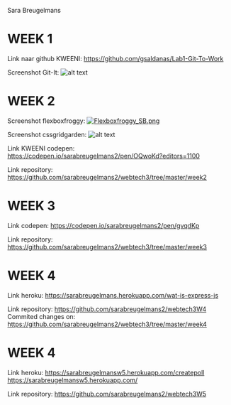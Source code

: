 Sara Breugelmans


# WEEK 1 #

Link naar github KWEENI:
  https://github.com/gsaldanas/Lab1-Git-To-Work

Screenshot Git-It:
  ![alt text](https://s17.postimg.org/wmw58retb/1718_PHP1_Opdracht1_Breugelmans_S.png)


# WEEK 2 #

Screenshot flexboxfroggy:
  [![Flexboxfroggy_SB.png](https://s5.postimg.org/qxgr0a7zb/Flexboxfroggy_SB.png)](https://postimg.org/image/rzqxitqsj/)

Screenshot cssgridgarden:
  ![alt text](https://s17.postimg.org/k9jb1sc9b/Gridgarden_SB.png)

Link KWEENI codepen:  
  https://codepen.io/sarabreugelmans2/pen/OQwoKd?editors=1100

Link repository:
  https://github.com/sarabreugelmans2/webtech3/tree/master/week2

# WEEK 3 #

Link codepen:
  https://codepen.io/sarabreugelmans2/pen/gvqdKp

Link repository:
  https://github.com/sarabreugelmans2/webtech3/tree/master/week3

# WEEK 4 #

Link heroku:
  https://sarabreugelmans.herokuapp.com/wat-is-express-js

Link repository:
  https://github.com/sarabreugelmans2/webtech3W4
  Commited changes on:
  https://github.com/sarabreugelmans2/webtech3/tree/master/week4

# WEEK 4 #

Link heroku:
  https://sarabreugelmansw5.herokuapp.com/createpoll
  https://sarabreugelmansw5.herokuapp.com/
  
Link repository:
  https://github.com/sarabreugelmans2/webtech3W5
